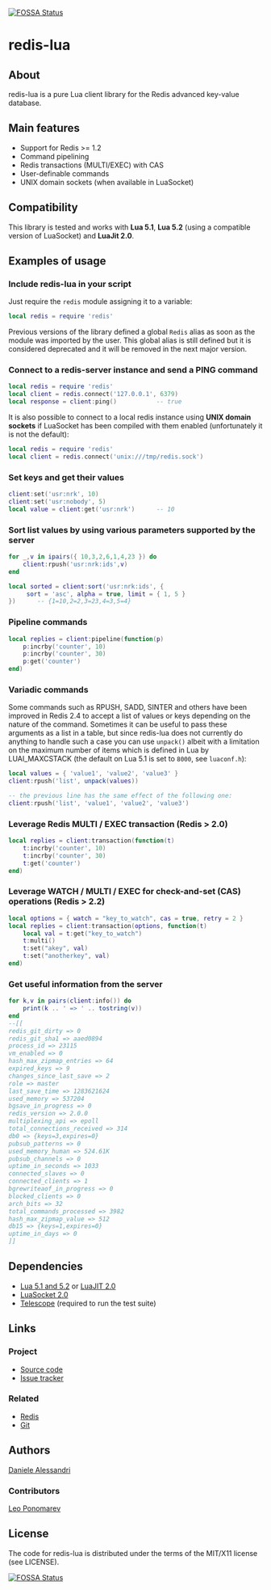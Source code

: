 [![FOSSA Status](https://app.fossa.io/api/projects/git%2Bgithub.com%2Fcanv15%2Fredis-lua.svg?type=shield)](https://app.fossa.io/projects/git%2Bgithub.com%2Fcanv15%2Fredis-lua?ref=badge_shield)

# redis-lua #

## About ##

redis-lua is a pure Lua client library for the Redis advanced key-value database.

## Main features ##

- Support for Redis >= 1.2
- Command pipelining
- Redis transactions (MULTI/EXEC) with CAS
- User-definable commands
- UNIX domain sockets (when available in LuaSocket)

## Compatibility ##

This library is tested and works with __Lua 5.1__, __Lua 5.2__ (using a compatible
version of LuaSocket) and __LuaJit 2.0__.

## Examples of usage ##

### Include redis-lua in your script ###

Just require the `redis` module assigning it to a variable:

``` lua
local redis = require 'redis'
```

Previous versions of the library defined a global `Redis` alias as soon as the module was
imported by the user. This global alias is still defined but it is considered deprecated
and it will be removed in the next major version.

### Connect to a redis-server instance and send a PING command ###

``` lua
local redis = require 'redis'
local client = redis.connect('127.0.0.1', 6379)
local response = client:ping()           -- true
```

It is also possible to connect to a local redis instance using __UNIX domain sockets__
if LuaSocket has been compiled with them enabled (unfortunately it is not the default):

``` lua
local redis = require 'redis'
local client = redis.connect('unix:///tmp/redis.sock')
```

### Set keys and get their values ###

``` lua
client:set('usr:nrk', 10)
client:set('usr:nobody', 5)
local value = client:get('usr:nrk')      -- 10
```

### Sort list values by using various parameters supported by the server ###

``` lua
for _,v in ipairs({ 10,3,2,6,1,4,23 }) do
    client:rpush('usr:nrk:ids',v)
end

local sorted = client:sort('usr:nrk:ids', {
     sort = 'asc', alpha = true, limit = { 1, 5 }
})      -- {1=10,2=2,3=23,4=3,5=4}
```

### Pipeline commands

``` lua
local replies = client:pipeline(function(p)
    p:incrby('counter', 10)
    p:incrby('counter', 30)
    p:get('counter')
end)
```

### Variadic commands

Some commands such as RPUSH, SADD, SINTER and others have been improved in Redis 2.4
to accept a list of values or keys depending on the nature of the command. Sometimes
it can be useful to pass these arguments as a list in a table, but since redis-lua does
not currently do anything to handle such a case you can use `unpack()` albeit with a
limitation on the maximum number of items which is defined in Lua by LUAI_MAXCSTACK
(the default on Lua 5.1 is set to `8000`, see `luaconf.h`):

```lua
local values = { 'value1', 'value2', 'value3' }
client:rpush('list', unpack(values))

-- the previous line has the same effect of the following one:
client:rpush('list', 'value1', 'value2', 'value3')
```

### Leverage Redis MULTI / EXEC transaction (Redis > 2.0)

``` lua
local replies = client:transaction(function(t)
    t:incrby('counter', 10)
    t:incrby('counter', 30)
    t:get('counter')
end)
```

### Leverage WATCH / MULTI / EXEC for check-and-set (CAS) operations (Redis > 2.2)

``` lua
local options = { watch = "key_to_watch", cas = true, retry = 2 }
local replies = client:transaction(options, function(t)
    local val = t:get("key_to_watch")
    t:multi()
    t:set("akey", val)
    t:set("anotherkey", val)
end)
```

### Get useful information from the server ###

``` lua
for k,v in pairs(client:info()) do
    print(k .. ' => ' .. tostring(v))
end
--[[
redis_git_dirty => 0
redis_git_sha1 => aaed0894
process_id => 23115
vm_enabled => 0
hash_max_zipmap_entries => 64
expired_keys => 9
changes_since_last_save => 2
role => master
last_save_time => 1283621624
used_memory => 537204
bgsave_in_progress => 0
redis_version => 2.0.0
multiplexing_api => epoll
total_connections_received => 314
db0 => {keys=3,expires=0}
pubsub_patterns => 0
used_memory_human => 524.61K
pubsub_channels => 0
uptime_in_seconds => 1033
connected_slaves => 0
connected_clients => 1
bgrewriteaof_in_progress => 0
blocked_clients => 0
arch_bits => 32
total_commands_processed => 3982
hash_max_zipmap_value => 512
db15 => {keys=1,expires=0}
uptime_in_days => 0
]]
```

## Dependencies ##

- [Lua 5.1 and 5.2](http://www.lua.org/) or [LuaJIT 2.0](http://luajit.org/)
- [LuaSocket 2.0](http://www.tecgraf.puc-rio.br/~diego/professional/luasocket/)
- [Telescope](http://telescope.luaforge.net/) (required to run the test suite)

## Links ##

### Project ###
- [Source code](http://github.com/nrk/redis-lua/)
- [Issue tracker](http://github.com/nrk/redis-lua/issues)

### Related ###
- [Redis](http://redis.io/)
- [Git](http://git-scm.com/)

## Authors ##

[Daniele Alessandri](mailto:suppakilla@gmail.com)

### Contributors ###

[Leo Ponomarev](http://github.com/slact/)

## License ##

The code for redis-lua is distributed under the terms of the MIT/X11 license (see LICENSE).


[![FOSSA Status](https://app.fossa.io/api/projects/git%2Bgithub.com%2Fcanv15%2Fredis-lua.svg?type=large)](https://app.fossa.io/projects/git%2Bgithub.com%2Fcanv15%2Fredis-lua?ref=badge_large)